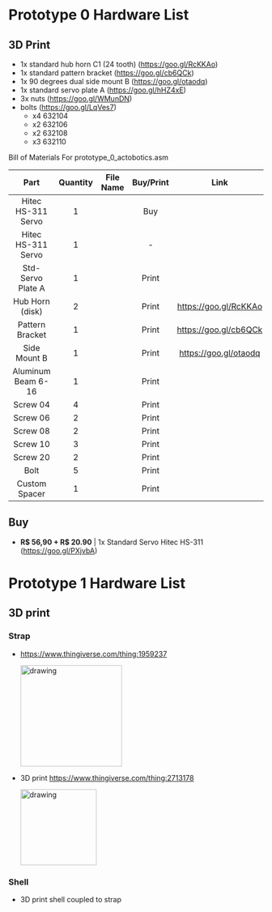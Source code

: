 # Prototype 0 Hardware List

## 3D Print
- 1x standard hub horn C1 (24 tooth) (https://goo.gl/RcKKAo)
- 1x standard pattern bracket (https://goo.gl/cb6QCk)
- 1x 90 degrees dual side mount B (https://goo.gl/otaodq)
- 1x standard servo plate A (https://goo.gl/hHZ4xE)
- 3x nuts (https://goo.gl/WMunDN)
- bolts (https://goo.gl/LqVes7)
    - x4 632104
    - x2 632106
    - x2 632108
    - x3 632110

Bill of Materials For prototype_0_actobotics.asm

|Part               |Quantity   |File Name	|Buy/Print  |Link                   |
|:---:	            |:---:	    |:---:	    |:---:      |:---:	                |
|Hitec HS-311 Servo |1   	    |   	    |Buy        |   	                |
|Hitec HS-311 Servo |1    	    |   	    |-          |   	                |
|Std-Servo Plate A  |1   	    |   	    |Print      |   	                |
|Hub Horn (disk)    |2   	    |   	    |Print      |https://goo.gl/RcKKAo  |
|Pattern Bracket    |1   	    |   	    |Print      |https://goo.gl/cb6QCk  |
|Side Mount B       |1    	    |   	    |Print      |https://goo.gl/otaodq  |
|Aluminum Beam 6-16 |1   	    |   	    |Print      |   	                |
|Screw 04           |4   	    |   	    |Print      |   	                |
|Screw 06           |2   	    |   	    |Print      |   	                |
|Screw 08           |2   	    |   	    |Print      |   	                |
|Screw 10           |3   	    |   	    |Print      |   	                |
|Screw 20           |2   	    |   	    |Print      |   	                |
|Bolt  	            |5   	    |   	    |Print      |   	                |
|Custom Spacer      |1    	    |   	    |Print      |   	                |	

## Buy
- **R$ 56,90 + R$ 20.90** | 1x Standard Servo Hitec HS-311 (https://goo.gl/PXjvbA)

# Prototype 1 Hardware List

## 3D print
### Strap
-  https://www.thingiverse.com/thing:1959237

    <img src="https://user-images.githubusercontent.com/23637113/45493253-b8bf3d00-b744-11e8-9404-f23d83ffb2f4.png" alt="drawing" width="200"/>

- 3D print https://www.thingiverse.com/thing:2713178

    <img src="https://user-images.githubusercontent.com/23637113/45689399-3fe82880-bb2a-11e8-8631-b309fed363db.png" alt="drawing" width="150"/>

### Shell
- 3D print shell coupled to strap
